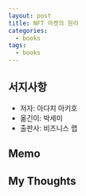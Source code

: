 ```yaml
---
layout: post
title: NFT 마켓의 원리
categories:  
  - books
tags:
  - books
---
```


## 서지사항
- 저자: 아다치 아키호
- 옮긴이: 박세미
- 출판사: 비즈니스 랩

## Memo


## My Thoughts
